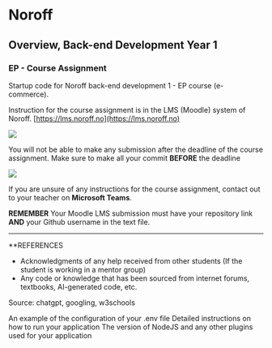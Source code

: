 # Noroff

## Overview, Back-end Development Year 1

### EP - Course Assignment

Startup code for Noroff back-end development 1 - EP course (e-commerce).

Instruction for the course assignment is in the LMS (Moodle) system of Noroff.
[https://lms.noroff.no](https://lms.noroff.no)

![](http://143.42.108.232/pvt/important.png)

You will not be able to make any submission after the deadline of the course assignment. Make sure to make all your commit **BEFORE** the deadline

![](http://143.42.108.232/pvt/help_small.png)

If you are unsure of any instructions for the course assignment, contact out to your teacher on **Microsoft Teams**.

**REMEMBER** Your Moodle LMS submission must have your repository link **AND** your Github username in the text file.

---

\*\*REFERENCES

- Acknowledgments of any help received from other students (If the student is working in a mentor group)
- Any code or knowledge that has been sourced from internet forums, textbooks, AI-generated code, etc.

Source: chatgpt, googling, w3schools

An example of the configuration of your .env file
Detailed instructions on how to run your application
The version of NodeJS and any other plugins used for your application
